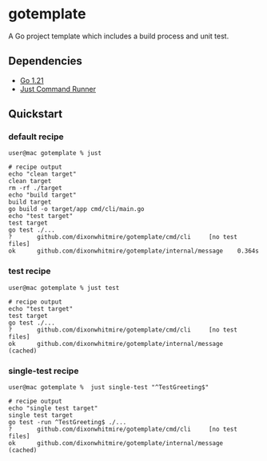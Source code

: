 # gotemplate

A Go project template which includes a build process and unit test.

## Dependencies

- [Go 1.21](https://go.dev/doc/install)
- [Just Command Runner](https://just.systems/man/en/chapter_1.html)

## Quickstart

### default recipe
```shell
user@mac gotemplate % just

# recipe output
echo "clean target"
clean target
rm -rf ./target
echo "build target"
build target
go build -o target/app cmd/cli/main.go
echo "test target"
test target
go test ./...
?       github.com/dixonwhitmire/gotemplate/cmd/cli     [no test files]
ok      github.com/dixonwhitmire/gotemplate/internal/message    0.364s
```

### test recipe
```shell
user@mac gotemplate % just test

# recipe output
echo "test target"
test target
go test ./...
?       github.com/dixonwhitmire/gotemplate/cmd/cli     [no test files]
ok      github.com/dixonwhitmire/gotemplate/internal/message    (cached)
```

### single-test recipe

```shell
user@mac gotemplate %  just single-test "^TestGreeting$"

# recipe output
echo "single test target"
single test target
go test -run ^TestGreeting$ ./...
?       github.com/dixonwhitmire/gotemplate/cmd/cli     [no test files]
ok      github.com/dixonwhitmire/gotemplate/internal/message    (cached)
```